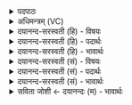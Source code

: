 <details><summary>पदपाठः</summary>

बृह॑स्पते। अति॑। यत्। अ॒र्यः। अर्हा॑त्। द्यु॒मदिति॑ द्यु॒ऽमत्। वि॒भातीति॑ वि॒ऽभाति॑। क्रतु॑म॒दिति॒ क्रतु॑ऽमत्। जने॑षु। यत्। दी॒दय॑त्। शव॑सा। ऋ॒त॒प्र॒जा॒तेत्यृ॑तऽप्रजात। तत्। अ॒स्मासु॑। द्रवि॑णम्। धे॒हि॒। चि॒त्रम्। उ॒प॒या॒मगृ॑हीत॒ इत्यु॑पया॒मऽगृ॑हीतः। अ॒सि॒। बृह॒स्पत॑ये। त्वा॒। ए॒षः। ते॒। योनिः॑। बृह॒स्पत॑ये। त्वा॒। ३।
</details>

<details><summary>अधिमन्त्रम् (VC)</summary>

- ईश्वरो देवता
- गृत्समद ऋषिः
- भुरिगत्यष्टिः
- गान्धारः
</details>

<details><summary>दयानन्द-सरस्वती (हि) - विषयः</summary>

फिर वह ईश्वर क्या करता है, इस विषय को अगले मन्त्र में कहा है ॥
</details>

<details><summary>दयानन्द-सरस्वती (हि) - पदार्थः</summary>

पदार्थान्वयभाषाः -  हे (बृहस्पते) बड़े बड़े प्रकृति आदि पदार्थों और जीवों के पालने हारे ईश्वर ! जो आप (उपयामगृहीतः) प्राप्त हुए यम-नियमादि योगसाधनों से जाने गये (असि) हैं, उन (त्वा) आप को (बृहस्पतये) बड़ी वेदवाणी की पालना के लिये तथा जिन (ते) आप का (एषः) यह (योनिः) प्रमाण है, उन (बृहस्पतये) बड़े-बड़े आप्त विद्वानों की पालना करनेवाले के लिए (त्वा) आप को हम लोग स्वीकार करते हैं। हे भगवन् ! (ऋतप्रजात) जिन से सत्य उत्तमता से उत्पन्न हुआ वे (अर्यः) परमात्मा आप (जनेषु) मनुष्यों में (अर्हात्) योग्य काम से (यत्) जो (द्युमत्) प्रशंसित प्रकाशयुक्त मन (क्रतुमत्) वा प्रशंसित बुद्धि और कर्मयुक्त मन (अति विभाति) विशेष कर प्रकाशमान है वा (यत्) जो (शवसा) बल से (दीदयत्) प्रकाशित होता हुआ वर्त्तमान है (तत्) उस (चित्रम्) आश्चर्यरूप ज्ञान (द्रविणम्) धन और यश को (अस्मासु) हम लोगों में (धेहि) धारण-स्थापन कीजिए ॥३ ॥
</details>

<details><summary>दयानन्द-सरस्वती (हि) - भावार्थः</summary>

भावार्थभाषाः -  हे मनुष्यो ! जिससे बड़ा दयावान् न्यायकारी और अत्यन्त सूक्ष्म कोई भी पदार्थ नहीं वा जिसने वेद प्रकट करने द्वारा सब मनुष्य सुशोभित किये वा जिसने अद्भुत ज्ञान और धन जगत् में विस्तृत किया और जो योगाभ्यास से प्राप्त होने योग्य है, वही ईश्वर हम सब लोगों को अति उपासना करने योग्य है, यह तुम जानो ॥३ ॥
</details>

<details><summary>दयानन्द-सरस्वती (सं) - विषयः</summary>

पुनः स ईश्वरः किं करोतीत्याह ॥
</details>

<details><summary>दयानन्द-सरस्वती (सं) - पदार्थः</summary>

पदार्थान्वयभाषाः -  हे बृहस्पते ! यस्त्वमुपयामगृहीतोऽसि तं त्वा बृहस्पतये यस्यैष ते योनिरस्ति तस्मै बृहस्पतये त्वा वयं स्वीकुर्मः। हे ऋतप्रजातार्यस्त्वं जनेष्वर्हाद्यद् द्युमत् क्रतुमदतिविभाति यच्छवसा दीदयदस्ति तच्चित्रं विज्ञानं द्रविणं चास्मासु धेहि ॥३ ॥
</details>

<details><summary>दयानन्द-सरस्वती (सं) - भावार्थः</summary>

भावार्थभाषाः -  हे मनुष्याः ! यस्मान्महान् दयालुर्न्यायकार्यणीयान् कश्चिदपि पदार्थो नास्ति येन वेदाविर्भावद्वारा सर्वे मनुष्या भूषिता येनाद्भुतं विज्ञानं धनं च विस्तारितं यो योगाभ्यासगम्योऽस्ति स एवेश्वरोऽस्माभिः सर्वैरुपासनीयतमोऽस्तीति विजानीत ॥३ ॥
</details>

<details><summary>सविता जोशी ← दयानन्दः (म) - भावार्थः</summary>

भावार्थभाषाः -  हे माणसांनो ! ज्याच्यासारखा मोठा दयाळू, न्यायी व अत्यंत सूक्ष्म पदार्थ कोणताही नाही किंवा ज्याने वेद प्रकट करून सर्व माणसांना सुशोभित केलेले आहे व अद्भूत ज्ञान आणि धन जगात पसरविलेले आहे. जो योगाभ्यासाने प्राप्त होण्यायोग्य आहे. तोच परमेश्वर सर्वांचा उपास्यदेव आहे हे सर्वांनी जाणावे.
</details>